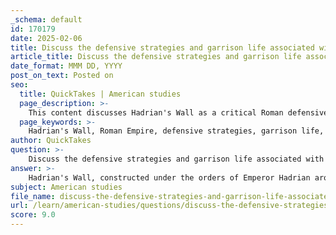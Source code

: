 ```yaml
---
_schema: default
id: 170179
date: 2025-02-06
title: Discuss the defensive strategies and garrison life associated with Hadrian's Wall.
article_title: Discuss the defensive strategies and garrison life associated with Hadrian's Wall.
date_format: MMM DD, YYYY
post_on_text: Posted on
seo:
  title: QuickTakes | American studies
  page_description: >-
    This content discusses Hadrian's Wall as a critical Roman defensive structure in Britain, exploring its physical fortification strategies, garrison life, troop deployment, and the socio-cultural dynamics among soldiers and local populations.
  page_keywords: >-
    Hadrian's Wall, Roman Empire, defensive strategies, garrison life, fortifications, milecastles, turrets, military presence, troop deployment, cultural exchange, daily duties, community support, regulation of movement, northern tribes, supply network
author: QuickTakes
question: >-
    Discuss the defensive strategies and garrison life associated with Hadrian's Wall.
answer: >-
    Hadrian's Wall, constructed under the orders of Emperor Hadrian around 122 CE, served as a critical defensive structure for the Roman Empire in Britain. Its primary purpose was to act as a formidable barrier against invasions from northern tribes, regulate movement across the frontier, and facilitate the efficient deployment of troops. The Wall stretched approximately 73 miles (120 km) from the North Sea to the Irish Sea, incorporating a series of forts, milecastles, and turrets that were strategically placed to enhance its defensive capabilities.\n\n### Defensive Strategies\n\n1. **Physical Structure**: The Wall itself was a robust stone fortification, designed to withstand attacks. It included a deep ditch on the southern side, which further complicated any attempts at breaching the Wall. The construction of towers and turrets allowed for better surveillance and defense against potential incursions.\n\n2. **Garrison Deployment**: The Roman military presence along Hadrian's Wall was substantial, with an estimated garrison of around 9,000 troops. This included a mix of Roman legions and auxiliary units, which were non-citizen soldiers recruited from various provinces of the empire. The diverse composition of the garrison allowed for a range of military tactics and strategies to be employed in defense of the Wall.\n\n3. **Milecastles and Turrets**: The Wall featured numerous milecastles (small fortifications) and turrets (watchtowers) that provided vantage points for monitoring enemy movements. These structures allowed for quick communication and troop movement along the Wall, enabling a rapid response to any threats.\n\n4. **Regulation of Movement**: Hadrian's Wall was not just a physical barrier; it also served to control trade and movement between the Roman territories and the tribes to the north. This regulation was crucial for maintaining peace and stability in the region.\n\n### Garrison Life\n\nLife for the soldiers stationed at Hadrian's Wall was challenging due to the region's isolation, harsh weather conditions, and the constant threat of skirmishes with local tribes. The garrison life included:\n\n1. **Daily Duties**: Soldiers were responsible for patrolling the Wall, manning the turrets, and maintaining the fortifications. They also engaged in training exercises to prepare for potential conflicts.\n\n2. **Community Support**: The garrison was supported by a network of local craftsmen, including blacksmiths, potters, and tailors, who provided essential supplies and services. This interaction fostered a degree of integration between the military and civilian populations.\n\n3. **Family Life**: Some soldiers were allowed to bring their families, which contributed to a more stable community atmosphere within the forts. However, the isolation and dangers of the region meant that life was often difficult and fraught with challenges.\n\n4. **Cultural Exchange**: The presence of diverse troops from various parts of the Roman Empire led to a blending of cultures, traditions, and practices, enriching the social fabric of the garrison towns along the Wall.\n\nIn summary, Hadrian's Wall was a significant military installation that exemplified Roman defensive strategies and garrison life. Its construction and maintenance reflected the broader geopolitical strategies of the Roman Empire, while the daily lives of the soldiers stationed there were marked by both hardship and community.
subject: American studies
file_name: discuss-the-defensive-strategies-and-garrison-life-associated-with-hadrians-wall.md
url: /learn/american-studies/questions/discuss-the-defensive-strategies-and-garrison-life-associated-with-hadrians-wall
score: 9.0
---
```


&nbsp;